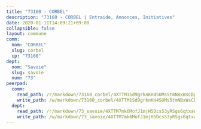 ```yaml
---
title: "73160 - CORBEL"
description: "73160 - CORBEL | Entraide, Annonces, Initiatives"
date: 2020-01-11T14:09:21+09:00
collapsible: false
layout: commune
comm:
  nom: "CORBEL"
  slug: corbel
  cp: "73160"
dept:
  nom: "Savoie"
  slug: savoie
  num: "73"
peerpad:
  comm:
    read_path: /r/markdown/73160_corbel/4XTTM1Sd9grknKH4SUMs5tmNBxWsCBpdxGp1NugkCPzMBuiS4
    write_path: /w/markdown/73160_corbel/4XTTM1Sd9grknKH4SUMs5tmNBxWsCBpdxGp1NugkCPzMBuiS4-K3TgUPRGEZL2CNHBJ66XcvRAvCyR47Cpv6Z7LLbMV5dH2YUfpfWG5d57oXeQEadYssc8QYY9ANQG4iM1yHFyKj2JXqxAkiwn164MuW1LTXM3scdebhXGDcrs9VH1hNiNS9t28Z52
  dept:
    read_path: /r/markdown/73_savoie/4XTTM7mk6MofJ1mjH5Dcs53yRSgs6qtxaWYjKD54ttqHGEMur
    write_path: /w/markdown/73_savoie/4XTTM7mk6MofJ1mjH5Dcs53yRSgs6qtxaWYjKD54ttqHGEMur-K3TgTorsK1WLw8S2EgnkoX8tJEgZgam6ANhvqrVqNfiz9fX8kbMKu5AF1rqzXyxMRZgoVPrb5EERe3PeBhqF1SBfP5G1PJnvsDUF2LQSxevobpkDM4djQDebTYoo6Yx53thenJpY
---
```


